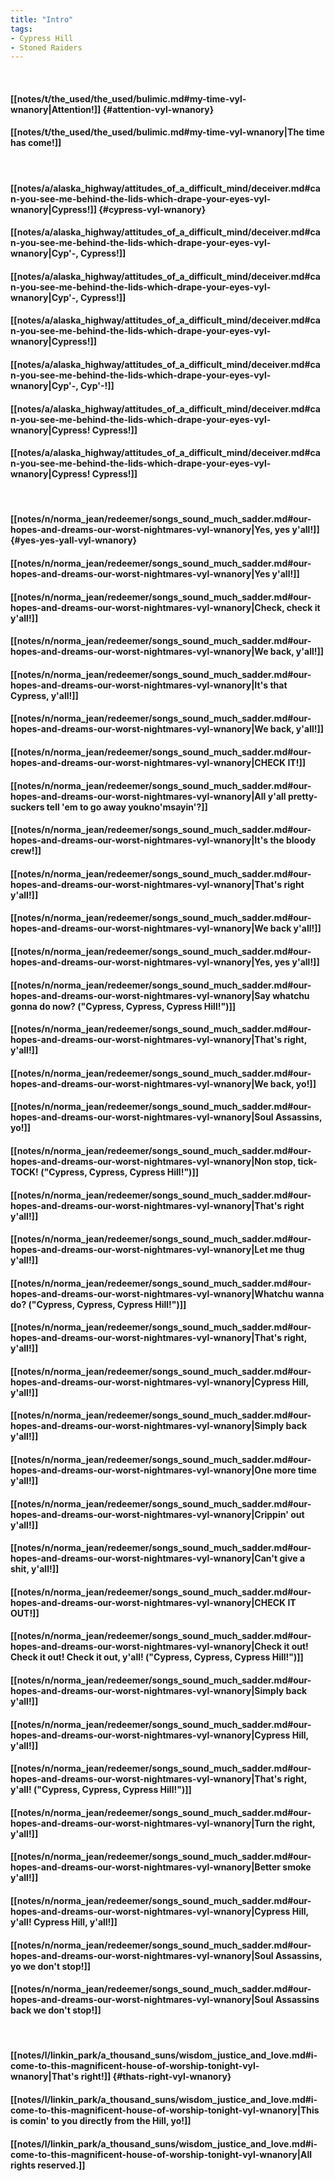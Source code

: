 ```yaml
---
title: "Intro"
tags:
- Cypress Hill
- Stoned Raiders
---
```

&nbsp;
#### [[notes/t/the_used/the_used/bulimic.md#my-time-vyl-wnanory|Attention!]] {#attention-vyl-wnanory}
#### [[notes/t/the_used/the_used/bulimic.md#my-time-vyl-wnanory|The time has come!]]
&nbsp;
#### [[notes/a/alaska_highway/attitudes_of_a_difficult_mind/deceiver.md#can-you-see-me-behind-the-lids-which-drape-your-eyes-vyl-wnanory|Cypress!]] {#cypress-vyl-wnanory}
#### [[notes/a/alaska_highway/attitudes_of_a_difficult_mind/deceiver.md#can-you-see-me-behind-the-lids-which-drape-your-eyes-vyl-wnanory|Cyp'-,  Cypress!]]
#### [[notes/a/alaska_highway/attitudes_of_a_difficult_mind/deceiver.md#can-you-see-me-behind-the-lids-which-drape-your-eyes-vyl-wnanory|Cyp'-,  Cypress!]]
#### [[notes/a/alaska_highway/attitudes_of_a_difficult_mind/deceiver.md#can-you-see-me-behind-the-lids-which-drape-your-eyes-vyl-wnanory|Cypress!]]
#### [[notes/a/alaska_highway/attitudes_of_a_difficult_mind/deceiver.md#can-you-see-me-behind-the-lids-which-drape-your-eyes-vyl-wnanory|Cyp'-, Cyp'-!]]
#### [[notes/a/alaska_highway/attitudes_of_a_difficult_mind/deceiver.md#can-you-see-me-behind-the-lids-which-drape-your-eyes-vyl-wnanory|Cypress!  Cypress!]]
#### [[notes/a/alaska_highway/attitudes_of_a_difficult_mind/deceiver.md#can-you-see-me-behind-the-lids-which-drape-your-eyes-vyl-wnanory|Cypress!  Cypress!]]
&nbsp;
#### [[notes/n/norma_jean/redeemer/songs_sound_much_sadder.md#our-hopes-and-dreams-our-worst-nightmares-vyl-wnanory|Yes, yes y'all!]] {#yes-yes-yall-vyl-wnanory}
#### [[notes/n/norma_jean/redeemer/songs_sound_much_sadder.md#our-hopes-and-dreams-our-worst-nightmares-vyl-wnanory|Yes y'all!]]
#### [[notes/n/norma_jean/redeemer/songs_sound_much_sadder.md#our-hopes-and-dreams-our-worst-nightmares-vyl-wnanory|Check, check it y'all!]]
#### [[notes/n/norma_jean/redeemer/songs_sound_much_sadder.md#our-hopes-and-dreams-our-worst-nightmares-vyl-wnanory|We back, y'all!]]
#### [[notes/n/norma_jean/redeemer/songs_sound_much_sadder.md#our-hopes-and-dreams-our-worst-nightmares-vyl-wnanory|It's that Cypress, y'all!]]
#### [[notes/n/norma_jean/redeemer/songs_sound_much_sadder.md#our-hopes-and-dreams-our-worst-nightmares-vyl-wnanory|We back, y'all!]]
#### [[notes/n/norma_jean/redeemer/songs_sound_much_sadder.md#our-hopes-and-dreams-our-worst-nightmares-vyl-wnanory|CHECK IT!]]
#### [[notes/n/norma_jean/redeemer/songs_sound_much_sadder.md#our-hopes-and-dreams-our-worst-nightmares-vyl-wnanory|All y'all pretty-suckers  tell 'em to go away  youkno'msayin'?]]
#### [[notes/n/norma_jean/redeemer/songs_sound_much_sadder.md#our-hopes-and-dreams-our-worst-nightmares-vyl-wnanory|It's the bloody crew!]]
#### [[notes/n/norma_jean/redeemer/songs_sound_much_sadder.md#our-hopes-and-dreams-our-worst-nightmares-vyl-wnanory|That's right y'all!]]
#### [[notes/n/norma_jean/redeemer/songs_sound_much_sadder.md#our-hopes-and-dreams-our-worst-nightmares-vyl-wnanory|We back y'all!]]
#### [[notes/n/norma_jean/redeemer/songs_sound_much_sadder.md#our-hopes-and-dreams-our-worst-nightmares-vyl-wnanory|Yes, yes y'all!]]
#### [[notes/n/norma_jean/redeemer/songs_sound_much_sadder.md#our-hopes-and-dreams-our-worst-nightmares-vyl-wnanory|Say whatchu gonna do now? ("Cypress, Cypress, Cypress Hill!")]]
#### [[notes/n/norma_jean/redeemer/songs_sound_much_sadder.md#our-hopes-and-dreams-our-worst-nightmares-vyl-wnanory|That's right, y'all!]]
#### [[notes/n/norma_jean/redeemer/songs_sound_much_sadder.md#our-hopes-and-dreams-our-worst-nightmares-vyl-wnanory|We back, yo!]]
#### [[notes/n/norma_jean/redeemer/songs_sound_much_sadder.md#our-hopes-and-dreams-our-worst-nightmares-vyl-wnanory|Soul Assassins, yo!]]
#### [[notes/n/norma_jean/redeemer/songs_sound_much_sadder.md#our-hopes-and-dreams-our-worst-nightmares-vyl-wnanory|Non stop, tick-TOCK! ("Cypress, Cypress, Cypress Hill!")]]
#### [[notes/n/norma_jean/redeemer/songs_sound_much_sadder.md#our-hopes-and-dreams-our-worst-nightmares-vyl-wnanory|That's right y'all!]]
#### [[notes/n/norma_jean/redeemer/songs_sound_much_sadder.md#our-hopes-and-dreams-our-worst-nightmares-vyl-wnanory|Let me thug y'all!]]
#### [[notes/n/norma_jean/redeemer/songs_sound_much_sadder.md#our-hopes-and-dreams-our-worst-nightmares-vyl-wnanory|Whatchu wanna do? ("Cypress, Cypress, Cypress Hill!")]]
#### [[notes/n/norma_jean/redeemer/songs_sound_much_sadder.md#our-hopes-and-dreams-our-worst-nightmares-vyl-wnanory|That's right, y'all!]]
#### [[notes/n/norma_jean/redeemer/songs_sound_much_sadder.md#our-hopes-and-dreams-our-worst-nightmares-vyl-wnanory|Cypress Hill, y'all!]]
#### [[notes/n/norma_jean/redeemer/songs_sound_much_sadder.md#our-hopes-and-dreams-our-worst-nightmares-vyl-wnanory|Simply back y'all!]]
#### [[notes/n/norma_jean/redeemer/songs_sound_much_sadder.md#our-hopes-and-dreams-our-worst-nightmares-vyl-wnanory|One more time y'all!]]
#### [[notes/n/norma_jean/redeemer/songs_sound_much_sadder.md#our-hopes-and-dreams-our-worst-nightmares-vyl-wnanory|Crippin' out y'all!]]
#### [[notes/n/norma_jean/redeemer/songs_sound_much_sadder.md#our-hopes-and-dreams-our-worst-nightmares-vyl-wnanory|Can't give a shit, y'all!]]
#### [[notes/n/norma_jean/redeemer/songs_sound_much_sadder.md#our-hopes-and-dreams-our-worst-nightmares-vyl-wnanory|CHECK IT OUT!]]
#### [[notes/n/norma_jean/redeemer/songs_sound_much_sadder.md#our-hopes-and-dreams-our-worst-nightmares-vyl-wnanory|Check it out! Check it out! Check it out, y'all! ("Cypress, Cypress, Cypress Hill!")]]
#### [[notes/n/norma_jean/redeemer/songs_sound_much_sadder.md#our-hopes-and-dreams-our-worst-nightmares-vyl-wnanory|Simply back y'all!]]
#### [[notes/n/norma_jean/redeemer/songs_sound_much_sadder.md#our-hopes-and-dreams-our-worst-nightmares-vyl-wnanory|Cypress Hill, y'all!]]
#### [[notes/n/norma_jean/redeemer/songs_sound_much_sadder.md#our-hopes-and-dreams-our-worst-nightmares-vyl-wnanory|That's right, y'all! ("Cypress, Cypress, Cypress Hill!")]]
#### [[notes/n/norma_jean/redeemer/songs_sound_much_sadder.md#our-hopes-and-dreams-our-worst-nightmares-vyl-wnanory|Turn the right, y'all!]]
#### [[notes/n/norma_jean/redeemer/songs_sound_much_sadder.md#our-hopes-and-dreams-our-worst-nightmares-vyl-wnanory|Better smoke y'all!]]
#### [[notes/n/norma_jean/redeemer/songs_sound_much_sadder.md#our-hopes-and-dreams-our-worst-nightmares-vyl-wnanory|Cypress Hill, y'all! Cypress Hill, y'all!]]
#### [[notes/n/norma_jean/redeemer/songs_sound_much_sadder.md#our-hopes-and-dreams-our-worst-nightmares-vyl-wnanory|Soul Assassins, yo we don't stop!]]
#### [[notes/n/norma_jean/redeemer/songs_sound_much_sadder.md#our-hopes-and-dreams-our-worst-nightmares-vyl-wnanory|Soul Assassins back  we don't stop!]]
&nbsp;
#### [[notes/l/linkin_park/a_thousand_suns/wisdom_justice_and_love.md#i-come-to-this-magnificent-house-of-worship-tonight-vyl-wnanory|That's right!]] {#thats-right-vyl-wnanory}
#### [[notes/l/linkin_park/a_thousand_suns/wisdom_justice_and_love.md#i-come-to-this-magnificent-house-of-worship-tonight-vyl-wnanory|This is comin' to you directly from the Hill, yo!]]
#### [[notes/l/linkin_park/a_thousand_suns/wisdom_justice_and_love.md#i-come-to-this-magnificent-house-of-worship-tonight-vyl-wnanory|All rights reserved.]]
